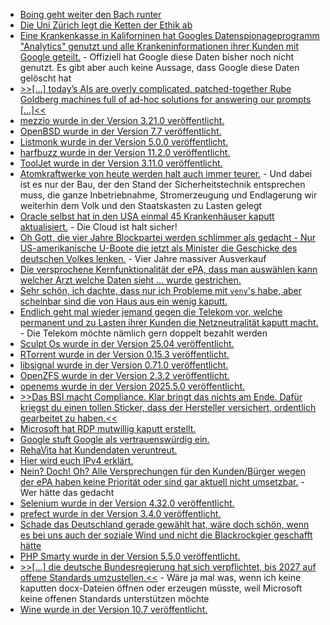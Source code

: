 * [Boing geht weiter den Bach runter](https://blog.fefe.de/?ts=96f0d446)
* [Die Uni Zürich legt die Ketten der Ethik ab](https://blog.fefe.de/?ts=96f0d14a)
* [Eine Krankenkasse in Kaliforninen hat Googles Datenspionageprogramm "Analytics" genutzt und alle Krankeninformationen ihrer Kunden mit Google geteilt.](https://blog.fefe.de/?ts=96f0cd50) - Offiziell hat Google diese Daten bisher noch nicht genutzt. Es gibt aber auch keine Aussage, dass Google diese Daten gelöscht hat
* [>>[...] today’s AIs are overly complicated, patched-together Rube Goldberg machines full of ad-hoc solutions for answering our prompts [...]<<](https://blog.fefe.de/?ts=96f33d33)
* [mezzio wurde in der Version 3.21.0 veröffentlicht.](https://github.com/mezzio/mezzio/releases/tag/3.21.0)
* [OpenBSD wurde in der Version 7.7 veröffentlicht.](https://www.phoronix.com/news/OpenBSD-7.7-Released)
* [Listmonk wurde in der Version 5.0.0 veröffentlicht.](https://github.com/knadh/listmonk/releases/tag/v5.0.0)
* [harfbuzz wurde in der Version 11.2.0 veröffentlicht.](https://github.com/harfbuzz/harfbuzz/releases/tag/11.2.0)
* [ToolJet wurde in der Version 3.11.0 veröffentlicht.](https://github.com/ToolJet/ToolJet/releases/tag/v3.11.0)
* [Atomkraftwerke von heute werden halt auch immer teurer.](https://blog.fefe.de/?ts=96ee6ebb) - Und dabei ist es nur der Bau, der den Stand der Sicherheitstechnik entsprechen muss, die ganze Inbetriebnahme, Stromerzeugung und Endlagerung wir weiterhin dem Volk und den Staatskasten zu Lasten gelegt
* [Oracle selbst hat in den USA einmal 45 Krankenhäuser kaputt aktualisiert.](https://blog.fefe.de/?ts=96ee6342) - Die Cloud ist halt sicher!
* [Oh Gott, die vier Jahre Blockpartei werden schlimmer als gedacht - Nur US-amerikanische U-Boote die jetzt als Minister die Geschicke des deutschen Volkes lenken.](https://blog.fefe.de/?ts=96f1a86d) - Vier Jahre massiver Ausverkauf
* [Die versprochene Kernfunktionalität der ePA, dass man auswählen kann welcher Arzt welche Daten sieht ... wurde gestrichen.](https://blog.fefe.de/?ts=96f19dd2)
* [Sehr schön, ich dachte, dass nur ich Probleme mit `venv`'s habe, aber scheinbar sind die von Haus aus ein wenig kaputt.](https://utcc.utoronto.ca/~cks/space/blog/python/VenvsReplaceNotUpdate)
* [Endlich geht mal wieder jemand gegen die Telekom vor, welche permanent und zu Lasten ihrer Kunden die Netzneutralität kaputt macht.](https://netzpolitik.org/2025/netzneutralitaet-beschwerde-gegen-telekom-wegen-absichtlicher-netzbremse/) - Die Telekom möchte nämlich gern doppelt bezahlt werden
* [Sculpt Os wurde in der Version 25.04 veröffentlicht.](https://github.com/genodelabs/genode/releases/tag/sculpt-25.04)
* [RTorrent wurde in der Version 0.15.3 veröffentlicht.](https://github.com/rakshasa/rtorrent/releases/tag/v0.15.3)
* [libsignal wurde in der Version 0.71.0 veröffentlicht.](https://github.com/signalapp/libsignal/releases/tag/v0.71.0)
* [OpenZFS wurde in der Version 2.3.2 veröffentlicht.](https://github.com/openzfs/zfs/releases/tag/zfs-2.3.2)
* [openems wurde in der Version 2025.5.0 veröffentlicht.](https://github.com/OpenEMS/openems/releases/tag/2025.5.0)
* [>>Das BSI macht Compliance. Klar bringt das nichts am Ende. Dafür kriegst du einen tollen Sticker, dass der Hersteller versichert, ordentlich gearbeitet zu haben.<<](https://blog.fefe.de/?ts=96ea5649)
* [Microsoft hat RDP mutwillig kaputt erstellt.](https://blog.fefe.de/?ts=96ea4feb)
* [Google stuft Google als vertrauenswürdig ein.](https://blog.fefe.de/?ts=96ea4144)
* [RehaVita hat Kundendaten veruntreut.](https://www.ccc.de/de/updates/2025/reha-plattform-mit-therapiebedarf)
* [Hier wird euch IPv4 erklärt.](https://www.freecodecamp.org/news/how-ipv4-works-a-handbook-for-developers/)
* [Nein? Doch! Oh? Alle Versprechungen für den Kunden/Bürger wegen der ePA haben keine Priorität oder sind gar aktuell nicht umsetzbar.](https://blog.fefe.de/?ts=96ebf6b2) - Wer hätte das gedacht
* [Selenium wurde in der Version 4.32.0 veröffentlicht.](https://github.com/SeleniumHQ/selenium/releases/tag/selenium-4.32.0)
* [prefect wurde in der Version 3.4.0 veröffentlicht.](https://github.com/PrefectHQ/prefect/releases/tag/3.4.0)
* [Schade das Deutschland gerade gewählt hat, wäre doch schön, wenn es bei uns auch der soziale Wind und nicht die Blackrockgier geschafft hätte](https://blog.fefe.de/?ts=96e8d92b)
* [PHP Smarty wurde in der Version 5.5.0 veröffentlicht.](https://github.com/smarty-php/smarty/releases/tag/v5.5.0)
* [>>[...] die deutsche Bundesregierung hat sich verpflichtet, bis 2027 auf offene Standards umzustellen.<<](https://www.borncity.com/blog/2025/05/04/libeoffice-deutsche-behoerden-auf-dem-marsch-zu-offenen-austauschformaten/) - Wäre ja mal was, wenn ich keine kaputten docx-Dateien öffnen oder erzeugen müsste, weil Microsoft keine offenen Standards unterstützen möchte
* [Wine wurde in der Version 10.7 veröffentlicht.](https://www.phoronix.com/news/Wine-10.7-Released)
